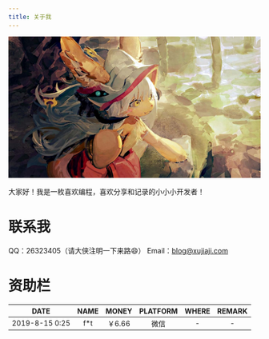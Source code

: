 ```yaml
---
title: 关于我
---
```

![about.jpg](blog/about.jpg)

大家好！我是一枚喜欢编程，喜欢分享和记录的小小小开发者！

# 联系我

QQ：26323405（请大侠注明一下来路😄）
Email：blog@xujiaji.com

# 资助栏

|DATE|NAME|MONEY|PLATFORM|WHERE|REMARK|
|:-:|:-:|:-:|:-:|:-:|:-:|
|2019-8-15 0:25|f*t|￥6.66|微信|-|-|
